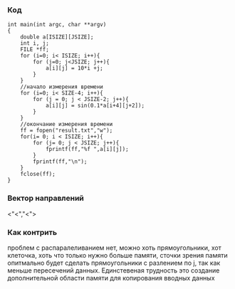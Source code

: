 ### Код
```
int main(int argc, char **argv)
{
    double a[ISIZE][JSIZE];
    int i, j;
    FILE *ff;
    for (i=0; i< ISIZE; i++){
        for (j=0; j<JSIZE; j++){
            a[i][j] = 10*i +j;
        }
    }
    //начало измерения времени
    for (i=0; i< SIZE-4; i++){
        for (j = 0; j < JSIZE-2; j++){
            a[i][j] = sin(0.1*a[i+4][j+2]);
        }
    }
    //окончание измерения времени
    ff = fopen("result.txt","w");
    for(i= 0; i < ISIZE; i++){
        for (j= 0; j < JSIZE; j++){
            fprintf(ff,"%f ",a[i][j]);
        }
        fprintf(ff,"\n");
    }
    fclose(ff);
}
```
### Вектор направлений
<"<","<">
### Как контрить
проблем с распаралеливанием нет, можно хоть прямоугольники, хот клеточка, хоть что только нужно больше памяти, сточки зрения памяти опитмально будет сделать прямоугольники с разлением по j, так как меньше пересечений данных. Единстевеная трудность это создание дополнительной области памяти для копирования вводных данных
